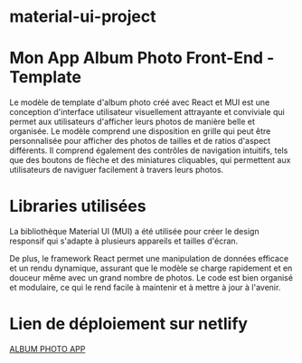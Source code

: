 # material-ui-project

# Mon App Album Photo Front-End - Template

Le modèle de template d'album photo créé avec React et MUI est une conception d'interface utilisateur visuellement attrayante et conviviale qui permet aux utilisateurs d'afficher leurs photos de manière belle et organisée. Le modèle comprend une disposition en grille qui peut être personnalisée pour afficher des photos de tailles et de ratios d'aspect différents. Il comprend également des contrôles de navigation intuitifs, tels que des boutons de flèche et des miniatures cliquables, qui permettent aux utilisateurs de naviguer facilement à travers leurs photos.

# Libraries utilisées

La bibliothèque Material UI (MUI) a été utilisée pour créer le design responsif qui s'adapte à plusieurs appareils et tailles d'écran.

De plus, le framework React permet une manipulation de données efficace et un rendu dynamique, assurant que le modèle se charge rapidement et en douceur même avec un grand nombre de photos. Le code est bien organisé et modulaire, ce qui le rend facile à maintenir et à mettre à jour à l'avenir.

# Lien de déploiement sur netlify

[ALBUM PHOTO APP](https://gleeful-speculoos-05f4af.netlify.app/)
